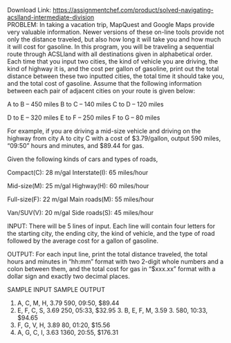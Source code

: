 Download Link: https://assignmentchef.com/product/solved-navigating-acslland-intermediate-division
<br>
PROBLEM:  In taking a vacation trip, MapQuest and Google Maps provide very valuable information.  Newer versions of these on-line tools provide not only the distance traveled, but also how long it will take you and how much it will cost for gasoline.  In this program, you will be traveling a sequential route through ACSLland with all destinations given in alphabetical order.  Each time that you input two cities, the kind of vehicle you are driving, the kind of highway it is, and the cost per gallon of gasoline, print out the total distance between these two inputted cities, the total time it should take you, and the total cost of gasoline.  Assume that the following information between each pair of adjacent cities on your route is given below:




A to B – 450 miles                  B to C – 140 miles                  C to D – 120 miles

D to E – 320 miles                  E to F – 250 miles                  F to G – 80 miles




For example, if you are driving a mid-size vehicle and driving on the highway from city A to city C with a cost of $3.79/gallon, output 590 miles, “09:50” hours and minutes, and $89.44 for gas.




Given the following kinds of cars and types of roads,

Compact(C):  28 m/gal                                                           Interstate(I):       65 miles/hour

Mid-size(M): 25 m/gal                                                             Highway(H):    60 miles/hour

Full-size(F):    22 m/gal                                                          Main roads(M):  55 miles/hour

Van/SUV(V): 20 m/gal                                                            Side roads(S):    45 miles/hour




INPUT:  There will be 5 lines of input.  Each line will contain four letters for the starting city, the ending city, the kind of vehicle, and the type of road followed by the average cost for a gallon of gasoline.




OUTPUT:  For each input line, print the total distance traveled, the total hours and minutes in “hh:mm” format with two 2-digit whole numbers and a colon between them, and the total cost for gas in “$xxx.xx” format with a dollar sign and exactly two decimal places.







SAMPLE INPUT                                                                    SAMPLE OUTPUT




<ol>

 <li>A, C, M, H, 3.79                                                               590, 09:50, $89.44</li>

 <li>E, F, C, S, 3.69                                                               250, 05:33, $32.95 3.  B, E, F, M, 3.59                                                                     3.  580, 10:33, $94.65</li>

 <li>F, G, V, H, 3.89                                                               80, 01:20, $15.56</li>

 <li>A, G, C, I, 3.63                                                               1360, 20:55, $176.31</li>

</ol>


